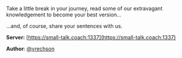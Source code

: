 Take a little break in your journey, read some of our extravagant knowledgement to become your best version...

...and, of course, share your sentences with us.

**Server:** [https://small-talk.coach:1337](https://small-talk.coach:1337)

**Author**: [@vrechson](https://twitter.com/vrechson)
